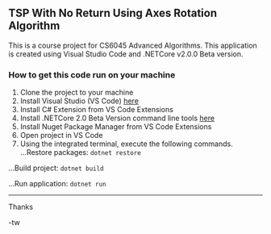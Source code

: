## TSP With No Return Using Axes Rotation Algorithm
This is a course project for CS6045 Advanced Algorithms. This application is created using Visual Studio Code and .NETCore v2.0.0 Beta version.

### How to get this code run on your machine
1. Clone the project to your machine
2. Install Visual Studio  (VS Code) [here](https://code.visualstudio.com/)
3. Install C# Extension from VS Code Extensions
4. Install .NETCore 2.0 Beta Version command line tools [here](https://www.microsoft.com/net/core#windowsvs2017)
5. Install Nuget Package Manager from VS Code Extensions
6. Open project in VS Code
7. Using the integrated terminal, execute the following commands.
...Restore packages: ```dotnet restore```

...Build project: ```dotnet build```

...Run application: ```dotnet run```


---
Thanks

-tw